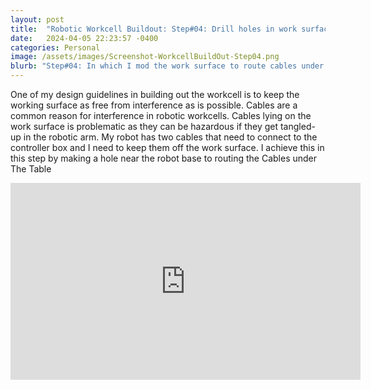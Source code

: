 ```yaml
---
layout: post
title:  "Robotic Workcell Buildout: Step#04: Drill holes in work surface to route cables under the work surface"
date:   2024-04-05 22:23:57 -0400
categories: Personal
image: /assets/images/Screenshot-WorkcellBuildOut-Step04.png
blurb: "Step#04: In which I mod the work surface to route cables under the work surface..."
---
```




One of my design guidelines in building out the workcell is to keep the working surface as free from interference as is possible. Cables are a common reason for interference in robotic workcells. Cables lying on the work surface is problematic as they can be hazardous if they get tangled-up in the robotic arm. My robot has two cables that need to connect to the controller box and I need to keep them off the work surface. I achieve this in this step by making a hole near the robot base to routing the Cables under The Table


<!-- Embed the YouTube video here -->
<div class="responsive-video">
<iframe width="560" height="315" src="https://www.youtube.com/embed/5fhrYFDEsW8?si=_jvEGbxICICRkAt-" title="YouTube video player" frameborder="0" allow="accelerometer; autoplay; clipboard-write; encrypted-media; gyroscope; picture-in-picture; web-share" referrerpolicy="strict-origin-when-cross-origin" allowfullscreen></iframe>
</div>
